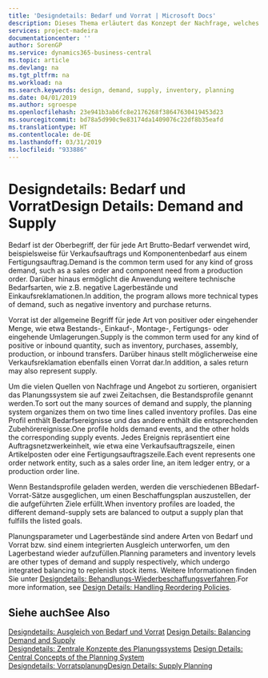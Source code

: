 ```yaml
---
title: 'Designdetails: Bedarf und Vorrat | Microsoft Docs'
description: Dieses Thema erläutert das Konzept der Nachfrage, welches der allgemeine Begriff ist für jede Art Brutto-Bedarf, wie beispielsweise für Verkaufsauftrags und Komponentenbedarf aus einem Fertigungsauftrag.
services: project-madeira
documentationcenter: ''
author: SorenGP
ms.service: dynamics365-business-central
ms.topic: article
ms.devlang: na
ms.tgt_pltfrm: na
ms.workload: na
ms.search.keywords: design, demand, supply, inventory, planning
ms.date: 04/01/2019
ms.author: sgroespe
ms.openlocfilehash: 23e941b3ab6fc8e2176268f38647630419453d23
ms.sourcegitcommit: bd78a5d990c9e83174da1409076c22df8b35eafd
ms.translationtype: HT
ms.contentlocale: de-DE
ms.lasthandoff: 03/31/2019
ms.locfileid: "933886"
---
```

# <a name="design-details-demand-and-supply"></a><span data-ttu-id="ae15a-103">Designdetails: Bedarf und Vorrat</span><span class="sxs-lookup"><span data-stu-id="ae15a-103">Design Details: Demand and Supply</span></span>
<span data-ttu-id="ae15a-104">Bedarf ist der Oberbegriff, der für jede Art Brutto-Bedarf verwendet wird, beispielsweise für Verkaufsauftrags und Komponentenbedarf aus einem Fertigungsauftrag.</span><span class="sxs-lookup"><span data-stu-id="ae15a-104">Demand is the common term used for any kind of gross demand, such as a sales order and component need from a production order.</span></span> <span data-ttu-id="ae15a-105">Darüber hinaus ermöglicht die Anwendung weitere technische Bedarfsarten, wie z.B. negative Lagerbestände und Einkaufsreklamationen.</span><span class="sxs-lookup"><span data-stu-id="ae15a-105">In addition, the program allows more technical types of demand, such as negative inventory and purchase returns.</span></span>  
  
<span data-ttu-id="ae15a-106">Vorrat ist der allgemeine Begriff für jede Art von positiver oder eingehender Menge, wie etwa Bestands-, Einkauf-, Montage-, Fertigungs- oder eingehende Umlagerungen.</span><span class="sxs-lookup"><span data-stu-id="ae15a-106">Supply is the common term used for any kind of positive or inbound quantity, such as inventory, purchases, assembly, production, or inbound transfers.</span></span> <span data-ttu-id="ae15a-107">Darüber hinaus stellt möglicherweise eine Verkaufsreklamation ebenfalls einen Vorrat dar.</span><span class="sxs-lookup"><span data-stu-id="ae15a-107">In addition, a sales return may also represent supply.</span></span>  
  
<span data-ttu-id="ae15a-108">Um die vielen Quellen von Nachfrage und Angebot zu sortieren, organisiert das Planungssystem sie auf zwei Zeitachsen, die Bestandsprofile genannt werden.</span><span class="sxs-lookup"><span data-stu-id="ae15a-108">To sort out the many sources of demand and supply, the planning system organizes them on two time lines called inventory profiles.</span></span> <span data-ttu-id="ae15a-109">Das eine Profil enthält Bedarfsereignisse und das andere enthält die entsprechenden Zubehörereignisse.</span><span class="sxs-lookup"><span data-stu-id="ae15a-109">One profile holds demand events, and the other holds the corresponding supply events.</span></span> <span data-ttu-id="ae15a-110">Jedes Ereignis repräsentiert eine Auftragsnetzwerkeinheit, wie etwa eine Verkaufsauftragszeile, einen Artikelposten oder eine Fertigungsauftragszeile.</span><span class="sxs-lookup"><span data-stu-id="ae15a-110">Each event represents one order network entity, such as a sales order line, an item ledger entry, or a production order line.</span></span>  
  
<span data-ttu-id="ae15a-111">Wenn Bestandsprofile geladen werden, werden die verschiedenen BBedarf-Vorrat-Sätze ausgeglichen, um einen Beschaffungsplan auszustellen, der die aufgeführten Ziele erfüllt.</span><span class="sxs-lookup"><span data-stu-id="ae15a-111">When inventory profiles are loaded, the different demand-supply sets are balanced to output a supply plan that fulfills the listed goals.</span></span>  
  
<span data-ttu-id="ae15a-112">Planungsparameter und Lagerbestände sind andere Arten von Bedarf und Vorrat bzw. sind einem integrierten Ausgleich unterworfen, um den Lagerbestand wieder aufzufüllen.</span><span class="sxs-lookup"><span data-stu-id="ae15a-112">Planning parameters and inventory levels are other types of demand and supply respectively, which undergo integrated balancing to replenish stock items.</span></span> <span data-ttu-id="ae15a-113">Weitere Informationen finden Sie unter [Designdetails: Behandlungs-Wiederbeschaffungsverfahren](design-details-handling-reordering-policies.md).</span><span class="sxs-lookup"><span data-stu-id="ae15a-113">For more information, see [Design Details: Handling Reordering Policies](design-details-handling-reordering-policies.md).</span></span>  
  
## <a name="see-also"></a><span data-ttu-id="ae15a-114">Siehe auch</span><span class="sxs-lookup"><span data-stu-id="ae15a-114">See Also</span></span>  
<span data-ttu-id="ae15a-115">[Designdetails: Ausgleich von Bedarf und Vorrat](design-details-balancing-demand-and-supply.md) </span><span class="sxs-lookup"><span data-stu-id="ae15a-115">[Design Details: Balancing Demand and Supply](design-details-balancing-demand-and-supply.md) </span></span>  
<span data-ttu-id="ae15a-116">[Designdetails: Zentrale Konzepte des Planungssystems](design-details-central-concepts-of-the-planning-system.md) </span><span class="sxs-lookup"><span data-stu-id="ae15a-116">[Design Details: Central Concepts of the Planning System](design-details-central-concepts-of-the-planning-system.md) </span></span>  
[<span data-ttu-id="ae15a-117">Designdetails: Vorratsplanung</span><span class="sxs-lookup"><span data-stu-id="ae15a-117">Design Details: Supply Planning</span></span>](design-details-supply-planning.md)